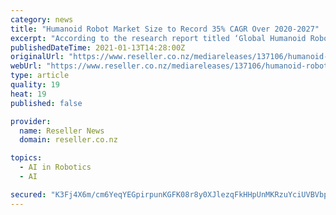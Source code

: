 ```yaml
---
category: news
title: "Humanoid Robot Market Size to Record 35% CAGR Over 2020-2027"
excerpt: "According to the research report titled ‘Global Humanoid Robot Market Size study, by Product (Wheel Drive, Biped), by Application and Regional Forecasts 2020-2027’, available with Market Study Report LLC,"
publishedDateTime: 2021-01-13T14:28:00Z
originalUrl: "https://www.reseller.co.nz/mediareleases/137106/humanoid-robot-market-size-to-record-35-cagr-over/"
webUrl: "https://www.reseller.co.nz/mediareleases/137106/humanoid-robot-market-size-to-record-35-cagr-over/"
type: article
quality: 19
heat: 19
published: false

provider:
  name: Reseller News
  domain: reseller.co.nz

topics:
  - AI in Robotics
  - AI

secured: "K3Fj4X6m/cm6YeqYEGpirpunKGFK08r8y0XJlezqFkHHpUnMKRzuYciUVBVbpqiR84x0IzOm0G6J0+qP+8rdYr+/0xvJSKd6RL6WLiCSHHfbB+Tj3R1ZiU1cRB9zLSQatG146f41krzIz16ld0FgtM7ZYMjTVUs92QEy7SPPgPp+P1C5mmUJQu2mdH0EmJIVxFWev6oWfP4Ic4JknrpeLd/DM/oaZWAXyIN5eFsYa6qNlW538KMbeYzdOAINo26LStVjLqXcHr+S6tYdke7jJK5HTyGc/RGzBWUro0tFRCLaYZ2zmP2AdsIss4NdEyvPKz8vTYcRfseK2+b2ZrMlAmYdTa5V9uLj2cOQlrEn7NA=;EYpy2xzwZJaxhx+WS4Kopw=="
---
```


